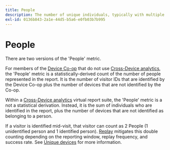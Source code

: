 ```yaml
---
title: People
description: The number of unique individuals, typically with multiple devices.
exl-id: 0136b843-2a1e-44d5-b5a6-e0fb03b7b995
---
```

# People

There are two versions of the 'People' metric.
 
For members of the [Device Co-op](https://experienceleague.adobe.com/docs/device-co-op/using/data/people.html) that do not use [Cross-Device analytics](../cda/overview.md), the 'People' metric is a statistically-derived count of the number of people represented in the report. It is the number of visitor IDs that are identified by the Device Co-op plus the number of devices that are not identified by the Co-op.
 
Within a [Cross-Device analytics](../cda/overview.md) virtual report suite, the 'People' metric is a not a statistical derivation. Instead, it is the sum of individuals who are identified in the report, plus the number of devices that are not identified as belonging to a person.

If a visitor is identified mid-visit, that visitor can count as 2 People (1 unidentified person and 1 identified person). [Replay](/help/components/cda/replay.md) mitigates this double counting depending on the reporting window, replay frequency, and success rate. See [Unique devices](unique-devices.md) for more information.
